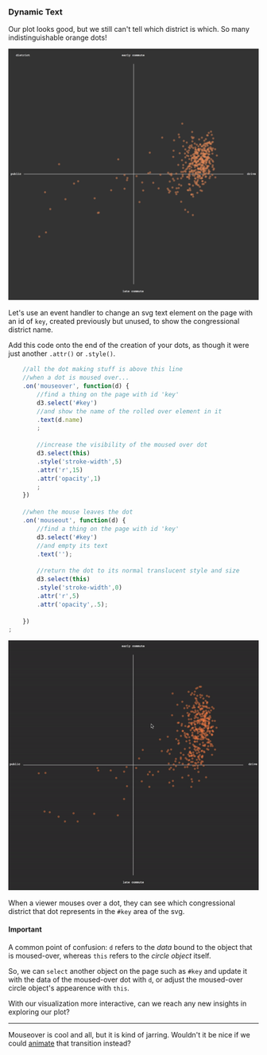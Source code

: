 ### Dynamic Text

Our plot looks good, but we still can't tell which district is which. So many indistinguishable orange dots!

![plot](late.png)

Let's use an event handler to change an svg text element on the page with an id of `key`, created previously but unused, to show the congressional district name.

Add this code onto the end of the creation of your dots, as though it were just another `.attr()` or `.style()`.

```js
	//all the dot making stuff is above this line
	//when a dot is moused over...
	.on('mouseover', function(d) {
		//find a thing on the page with id 'key'
		d3.select('#key')
		//and show the name of the rolled over element in it
		.text(d.name)
		;

		//increase the visibility of the moused over dot 
		d3.select(this)
		.style('stroke-width',5)
		.attr('r',15)
		.attr('opacity',1)
		;
	})

	//when the mouse leaves the dot
	.on('mouseout', function(d) {
		//find a thing on the page with id 'key'
		d3.select('#key')
		//and empty its text
		.text('');

		//return the dot to its normal translucent style and size
		d3.select(this)
		.style('stroke-width',0)
		.attr('r',5)
		.attr('opacity',.5);

	})
;
```

![hover effect](hover.gif)

When a viewer mouses over a dot, they can see which congressional district that dot represents in the `#key` area of the svg.

#### Important

A common point of confusion: `d` refers to the *data* bound to the object that is moused-over, whereas `this` refers to the *circle object* itself. 

So, we can `select` another object on the page such as `#key` and update it with the data of the moused-over dot with `d`, or adjust the moused-over circle object's appearence with `this`.

With our visualization more interactive, can we reach any new insights in exploring our plot?

-----

Mouseover is cool and all, but it is kind of jarring. Wouldn't it be nice if we could [animate](animation.md) that transition instead?
